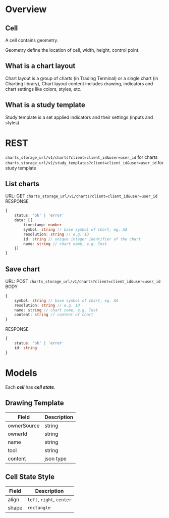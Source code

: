 # Overview

## Cell

A cell contains geometry.

Geometry define the location of cell, width, height, control point.

## What is a chart layout

Chart layout is a group of charts (in Trading Terminal) or a single chart (in Charting library), 
Chart layout content includes drawing, indicators and chart settings like colors, styles, etc.

## What is a study template

Study template is a set applied indicators and their settings (inputs and styles)

# REST

`charts_storage_url/v1/charts?client=client_id&user=user_id` for charts
`charts_storage_url/v1/study_templates?client=client_id&user=user_id` for study template

## List charts

URL: GET `charts_storage_url/v1/charts?client=client_id&user=user_id`
RESPONSE

```ts
{
    status: 'ok' | 'error'
    data: [{
        timestamp: number
        symbol: string // base symbol of chart, eg. AA
        resolution: string // e.g. 1D
        id: string // unique integer identifier of the chart
        name: string // chart name, e.g. Test
    }]
}
```

## Save chart

URL: POST `charts_storage_url/v1/charts?client=client_id&user=user_id`
BODY
```ts
{
    symbol: string // base symbol of chart, eg. AA
    resolution: string // e.g. 1D    
    name: string // chart name, e.g. Test
    content: string // content of chart
}
```

RESPONSE
```ts
{
    status: 'ok' | 'error'
    id: string
}
```

# Models

Each ***cell*** has ***cell state***.


## Drawing Template
| Field | Description |
| -- | -- |
| ownerSource | string |
| ownerId | string |
| name | string |
| tool | string |
| content | json type |

## Cell State Style

| Field | Description |
| -- | -- |
| align | `left`, `right`, `center` |
| shape | `rectangle` | `ellipse` |